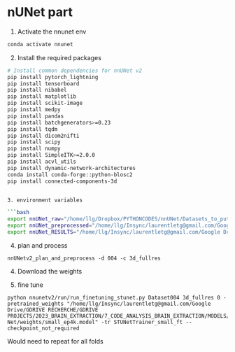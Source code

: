 # nUNet part
1. Activate the nnunet env
```bash
conda activate nnunet
```
2. Install the required packages
```bash
# Install common dependencies for nnUNet v2
pip install pytorch_lightning
pip install tensorboard
pip install nibabel
pip install matplotlib
pip install scikit-image
pip install medpy
pip install pandas
pip install batchgenerators>=0.23
pip install tqdm
pip install dicom2nifti
pip install scipy
pip install numpy
pip install SimpleITK>=2.0.0
pip install acvl_utils
pip install dynamic-network-architectures
conda install conda-forge::python-blosc2
pip install connected-components-3d


3. environment variables

```bash
export nnUNet_raw="/home/llg/Dropbox/PYTHONCODES/nnUNet/Datasets_to_put_here/nnUNet_raw"
export nnUNet_preprocessed="/home/llg/Insync/laurentletg@gmail.com/Google Drive/GDRIVE RECHERCHE/GDRIVE PROJECTS/2023_BRAIN_EXTRACTION/7_CODE_ANALYSIS_BRAIN_EXTRACTION/MODELS/STU-Net/data/nUNet_preprocessed"
export nnUNet_RESULTS="/home/llg/Insync/laurentletg@gmail.com/Google Drive/GDRIVE RECHERCHE/GDRIVE PROJECTS/2023_BRAIN_EXTRACTION/7_CODE_ANALYSIS_BRAIN_EXTRACTION/MODELS/STU-Net/data/nUNet_results"
```


4. plan and process
```aiignore
nnUNetv2_plan_and_preprocess -d 004 -c 3d_fullres
```

4. Download the weights


5. fine tune
```aiignore
python nnunetv2/run/run_finetuning_stunet.py Dataset004 3d_fullres 0 -pretrained_weights "/home/llg/Insync/laurentletg@gmail.com/Google Drive/GDRIVE RECHERCHE/GDRIVE PROJECTS/2023_BRAIN_EXTRACTION/7_CODE_ANALYSIS_BRAIN_EXTRACTION/MODELS/STU-Net/weights/small_ep4k.model" -tr STUNetTrainer_small_ft --checkpoint_not_required

```

Would need to repeat for all folds




